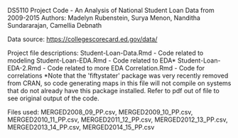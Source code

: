 DS5110 Project Code - An Analysis of National Student Loan Data from 2009-2015
Authors: Madelyn Rubenstein, Surya Menon, Nanditha Sundararajan, Camellia Debnath

Data source: https://collegescorecard.ed.gov/data/ 

Project file descriptions: 
Student-Loan-Data.Rmd - Code related to modeling
Student-Loan-EDA.Rmd - Code related to EDA*
Student-Loan-EDA-2.Rmd - Code related to more EDA 
Correlation.Rmd - Code for correlations
*Note that the 'fiftystater' package was very recently removed from CRAN, so code generating maps in this file will not compile on systems that do not already have this package installed. Refer to pdf out of file to see original output of the code.

Files used: 
MERGED2008_09_PP.csv, MERGED2009_10_PP.csv, MERGED2010_11_PP.csv, MERGED2011_12_PP.csv, MERGED2012_13_PP.csv, MERGED2013_14_PP.csv, MERGED2014_15_PP.csv
